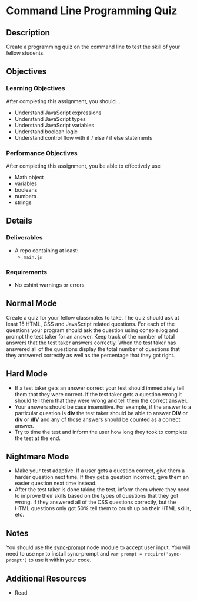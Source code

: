 # Command Line Programming Quiz

## Description
Create a programming quiz on the command line to test the skill of your fellow students.


## Objectives

### Learning Objectives

After completing this assignment, you should…

* Understand JavaScript expressions
* Understand JavaScript types
* Understand JavaScript variables
* Understand boolean logic
* Understand control flow with if / else / if else statements


### Performance Objectives

After completing this assignment, you be able to effectively use

* Math object
* variables
* booleans
* numbers
* strings



## Details

### Deliverables

* A repo containing at least:
  * `main.js`

### Requirements

* No eshint warnings or errors


## Normal Mode
Create a quiz for your fellow classmates to take. The quiz should ask at least 15 HTML, CSS and JavaScript related questions. For each of the questions your program should ask the question using console.log and prompt the test taker for an answer. Keep track of the number of total answers that the test taker answers correctly. When the test taker has answered all of the questions display the total number of questions that they answered correctly as well as the percentage that they got right.

## Hard Mode
* If a test taker gets an answer correct your test should immediately tell them that they were correct. If the test taker gets a question wrong it should tell them that they were wrong and tell them the correct answer.
* Your answers should be case insensitive. For example, if the answer to a particular question is **div** the test taker should be able to answer **DIV** or **div** or **dIV** and any of those answers should be counted as a correct answer.
* Try to time the test and inform the user how long they took to complete the test at the end.

## Nightmare Mode
* Make your test adaptive. If a user gets a question correct, give them a harder question next time. If they get a question incorrect, give them an easier question next time instead.
* After the test taker is done taking the test, inform them where they need to improve their skills based on the types of questions that they got wrong. If they answered all of the CSS questions correctly, but the HTML questions only got 50% tell them to brush up on their HTML skills, etc.

## Notes

You should use the [sync-prompt](https://github.com/shovon/sync-prompt) node module to accept user input. You will need to use `npm` to install sync-prompt and `var prompt = require('sync-prompt')` to use it within your code.

## Additional Resources

* Read []()
